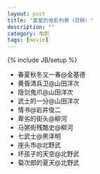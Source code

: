 ```yaml
---
layout: post
title: "喜爱的电影列表（日韩）"
description: ""
category: 电影
tags: [movie]
---
```

{% include JB/setup %}

<ul class="inline">

<li>春夏秋冬又一春@金基德</li>
<li>黄昏清兵卫@山田洋次</li>
<li>隐剑鬼爪@山田洋次</li>
<li>武士的一分@山田洋次</li>
<li>情书@岩井俊二</li>

<li>卑劣的街头@柳河</li>
<li>马粥街残酷史@柳河</li>
<li>七武士@黑泽明</li>
<li>座头市@北野武</li>
<li>坏孩子的天空@北野武</li>
<li>菊次郎的夏天@北野武</li>

</ul>
